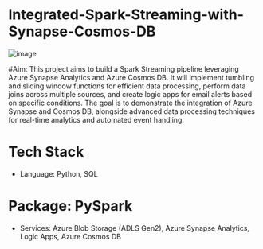 # Integrated-Spark-Streaming-with-Synapse-Cosmos-DB
![image](https://github.com/user-attachments/assets/c3100250-b81a-4ec1-96d6-0db368c35e83)

#Aim:
This project aims to build a Spark Streaming pipeline leveraging Azure Synapse Analytics and Azure Cosmos DB. It will implement tumbling and sliding window functions for efficient data processing, perform data joins across multiple sources, and create logic apps for email alerts based on specific conditions. The goal is to demonstrate the integration of Azure Synapse and Cosmos DB, alongside advanced data processing techniques for real-time analytics and automated event handling.

# Tech Stack
* Language: Python, SQL
# Package: PySpark
* Services: Azure Blob Storage (ADLS Gen2), Azure Synapse Analytics, Logic Apps,
Azure Cosmos DB
